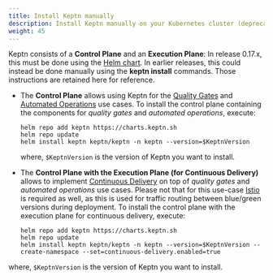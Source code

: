 ```yaml
---
title: Install Keptn manually
description: Install Keptn manually on your Kubernetes cluster (deprecated in 0.17.x)
weight: 45
---
```


Keptn consists of a **Control Plane** and an **Execution Plane**:
In release 0.17.x, this must be done using the [Helm chart](../helm-install).
In earlier releases, this could instead be done manually using the **keptn install** commands.
Those instructions are retained here for reference.

* The **Control Plane** allows using Keptn for the [Quality Gates](../../concepts/quality_gates/)
and [Automated Operations](../../concepts/automated_operations/) use cases. To install the control plane containing the components for *quality gates* and *automated operations*, execute:

    ```console
    helm repo add keptn https://charts.keptn.sh
    helm repo update
    helm install keptn keptn/keptn -n keptn --version=$KeptnVersion
    ```

  where, `$KeptnVersion` is the version of Keptn you want to install.

* The **Control Plane with the Execution Plane (for Continuous Delivery)** allows to implement [Continuous Delivery](../../concepts/delivery/) on top of *quality gates* and *automated operations* use cases. Please not that for this use-case [Istio](https://istio.io) is required as well, as this is used for traffic routing between blue/green versions during deployment. To install the control plane with the execution plane for continuous delivery, execute:

    ```
    helm repo add keptn https://charts.keptn.sh
    helm repo update
    helm install keptn keptn/keptn -n keptn --version=$KeptnVersion --create-namespace --set=continuous-delivery.enabled=true
    ```

 where, `$KeptnVersion` is the version of Keptn you want to install.
